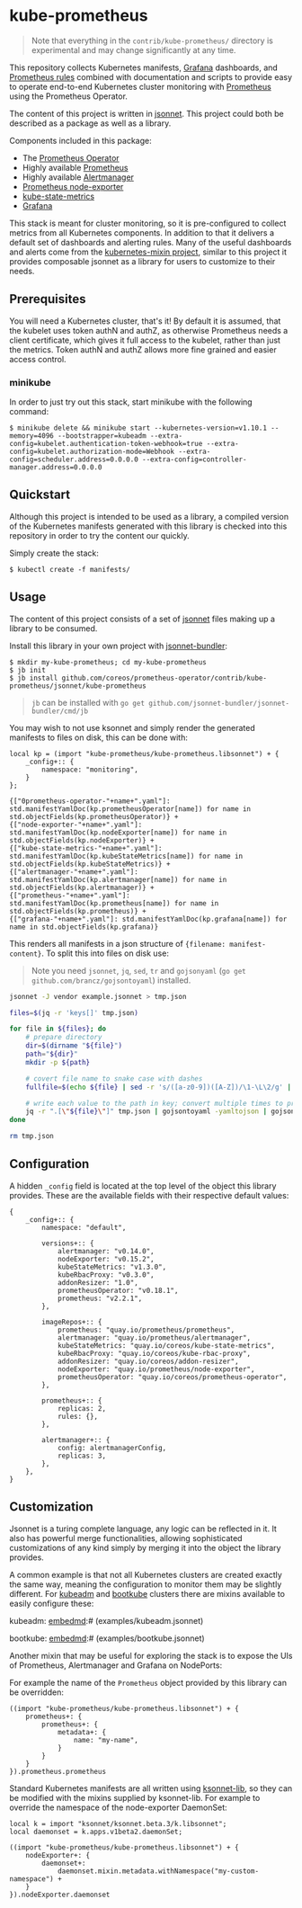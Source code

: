 # kube-prometheus

> Note that everything in the `contrib/kube-prometheus/` directory is experimental and may change significantly at any time.

This repository collects Kubernetes manifests, [Grafana](http://grafana.com/) dashboards, and [Prometheus rules](https://prometheus.io/docs/prometheus/latest/configuration/recording_rules/) combined with documentation and scripts to provide easy to operate end-to-end Kubernetes cluster monitoring with [Prometheus](https://prometheus.io/) using the Prometheus Operator.

The content of this project is written in [jsonnet](http://jsonnet.org/). This project could both be described as a package as well as a library.

Components included in this package:

* The [Prometheus Operator](https://github.com/coreos/prometheus-operator)
* Highly available [Prometheus](https://prometheus.io/)
* Highly available [Alertmanager](https://github.com/prometheus/alertmanager)
* [Prometheus node-exporter](https://github.com/prometheus/node_exporter)
* [kube-state-metrics](https://github.com/kubernetes/kube-state-metrics)
* [Grafana](https://grafana.com/)

This stack is meant for cluster monitoring, so it is pre-configured to collect metrics from all Kubernetes components. In addition to that it delivers a default set of dashboards and alerting rules. Many of the useful dashboards and alerts come from the [kubernetes-mixin project](https://github.com/kubernetes-monitoring/kubernetes-mixin), similar to this project it provides composable jsonnet as a library for users to customize to their needs.

## Prerequisites

You will need a Kubernetes cluster, that's it! By default it is assumed, that the kubelet uses token authN and authZ, as otherwise Prometheus needs a client certificate, which gives it full access to the kubelet, rather than just the metrics. Token authN and authZ allows more fine grained and easier access control.

### minikube

In order to just try out this stack, start minikube with the following command:

```
$ minikube delete && minikube start --kubernetes-version=v1.10.1 --memory=4096 --bootstrapper=kubeadm --extra-config=kubelet.authentication-token-webhook=true --extra-config=kubelet.authorization-mode=Webhook --extra-config=scheduler.address=0.0.0.0 --extra-config=controller-manager.address=0.0.0.0
```

## Quickstart

Although this project is intended to be used as a library, a compiled version of the Kubernetes manifests generated with this library is checked into this repository in order to try the content our quickly.

Simply create the stack:

```
$ kubectl create -f manifests/
```

## Usage

The content of this project consists of a set of [jsonnet](http://jsonnet.org/) files making up a library to be consumed.

Install this library in your own project with [jsonnet-bundler](https://github.com/jsonnet-bundler/jsonnet-bundler#install):

```
$ mkdir my-kube-prometheus; cd my-kube-prometheus
$ jb init
$ jb install github.com/coreos/prometheus-operator/contrib/kube-prometheus/jsonnet/kube-prometheus
```

> `jb` can be installed with `go get github.com/jsonnet-bundler/jsonnet-bundler/cmd/jb`

You may wish to not use ksonnet and simply render the generated manifests to files on disk, this can be done with:

[embedmd]:# (hack/scripts/kube-prometheus-base.jsonnet)
```jsonnet
local kp = (import "kube-prometheus/kube-prometheus.libsonnet") + {
    _config+:: {
        namespace: "monitoring",
    }
};

{["0prometheus-operator-"+name+".yaml"]: std.manifestYamlDoc(kp.prometheusOperator[name]) for name in std.objectFields(kp.prometheusOperator)} +
{["node-exporter-"+name+".yaml"]: std.manifestYamlDoc(kp.nodeExporter[name]) for name in std.objectFields(kp.nodeExporter)} +
{["kube-state-metrics-"+name+".yaml"]: std.manifestYamlDoc(kp.kubeStateMetrics[name]) for name in std.objectFields(kp.kubeStateMetrics)} +
{["alertmanager-"+name+".yaml"]: std.manifestYamlDoc(kp.alertmanager[name]) for name in std.objectFields(kp.alertmanager)} +
{["prometheus-"+name+".yaml"]: std.manifestYamlDoc(kp.prometheus[name]) for name in std.objectFields(kp.prometheus)} +
{["grafana-"+name+".yaml"]: std.manifestYamlDoc(kp.grafana[name]) for name in std.objectFields(kp.grafana)}
```

This renders all manifests in a json structure of `{filename: manifest-content}`. To split this into files on disk use:

> Note you need `jsonnet`, `jq`, `sed`, `tr` and `gojsonyaml` (`go get github.com/brancz/gojsontoyaml`) installed.

```bash
jsonnet -J vendor example.jsonnet > tmp.json

files=$(jq -r 'keys[]' tmp.json)

for file in ${files}; do
	# prepare directory
    dir=$(dirname "${file}")
    path="${dir}"
    mkdir -p ${path}

	# covert file name to snake case with dashes
    fullfile=$(echo ${file} | sed -r 's/([a-z0-9])([A-Z])/\1-\L\2/g' | tr '[:upper:]' '[:lower:]')

	# write each value to the path in key; convert multiple times to prettify yaml
    jq -r ".[\"${file}\"]" tmp.json | gojsontoyaml -yamltojson | gojsontoyaml > "${fullfile}"
done

rm tmp.json
```

## Configuration

A hidden `_config` field is located at the top level of the object this library provides. These are the available fields with their respective default values:

```
{
	_config+:: {
        namespace: "default",

        versions+:: {
            alertmanager: "v0.14.0",
            nodeExporter: "v0.15.2",
            kubeStateMetrics: "v1.3.0",
            kubeRbacProxy: "v0.3.0",
            addonResizer: "1.0",
            prometheusOperator: "v0.18.1",
            prometheus: "v2.2.1",
        },

        imageRepos+:: {
            prometheus: "quay.io/prometheus/prometheus",
            alertmanager: "quay.io/prometheus/alertmanager",
            kubeStateMetrics: "quay.io/coreos/kube-state-metrics",
            kubeRbacProxy: "quay.io/coreos/kube-rbac-proxy",
            addonResizer: "quay.io/coreos/addon-resizer",
            nodeExporter: "quay.io/prometheus/node-exporter",
            prometheusOperator: "quay.io/coreos/prometheus-operator",
        },

        prometheus+:: {
            replicas: 2,
            rules: {},
        },

        alertmanager+:: {
            config: alertmanagerConfig,
            replicas: 3,
        },
	},
}
```

## Customization

Jsonnet is a turing complete language, any logic can be reflected in it. It also has powerful merge functionalities, allowing sophisticated customizations of any kind simply by merging it into the object the library provides.

A common example is that not all Kubernetes clusters are created exactly the same way, meaning the configuration to monitor them may be slightly different. For [kubeadm]() and [bootkube]() clusters there are mixins available to easily configure these:

kubeadm:
[embedmd]:# (examples/kubeadm.jsonnet)

bootkube:
[embedmd]:# (examples/bootkube.jsonnet)

Another mixin that may be useful for exploring the stack is to expose the UIs of Prometheus, Alertmanager and Grafana on NodePorts:

[embedmd]:# (examples/node-ports.jsonnet)

For example the name of the `Prometheus` object provided by this library can be overridden:

[embedmd]:# (examples/prometheus-name-override.jsonnet)
```jsonnet
((import "kube-prometheus/kube-prometheus.libsonnet") + {
	prometheus+: {
		prometheus+: {
			metadata+: {
				name: "my-name",
			}
		}
	}
}).prometheus.prometheus
```

Standard Kubernetes manifests are all written using [ksonnet-lib](https://github.com/ksonnet/ksonnet-lib/), so they can be modified with the mixins supplied by ksonnet-lib. For example to override the namespace of the node-exporter DaemonSet:

[embedmd]:# (examples/ksonnet-example.jsonnet)
```jsonnet
local k = import "ksonnet/ksonnet.beta.3/k.libsonnet";
local daemonset = k.apps.v1beta2.daemonSet;

((import "kube-prometheus/kube-prometheus.libsonnet") + {
	nodeExporter+: {
		daemonset+:
            daemonset.mixin.metadata.withNamespace("my-custom-namespace") +
    }
}).nodeExporter.daemonset
```
